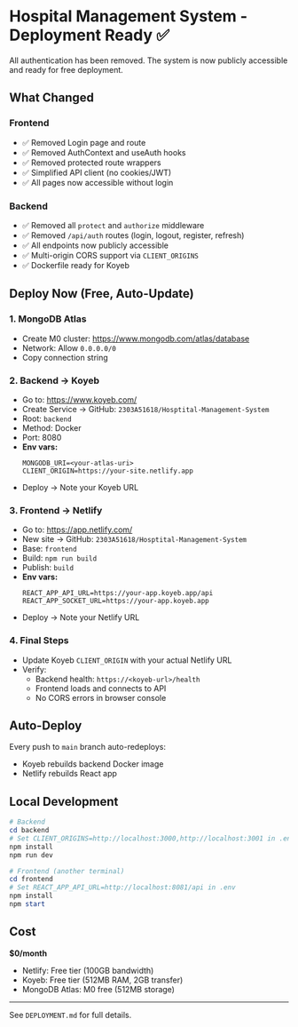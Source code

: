 # Hospital Management System - Deployment Ready ✅

All authentication has been removed. The system is now publicly accessible and ready for free deployment.

## What Changed

### Frontend
- ✅ Removed Login page and route
- ✅ Removed AuthContext and useAuth hooks
- ✅ Removed protected route wrappers
- ✅ Simplified API client (no cookies/JWT)
- ✅ All pages now accessible without login

### Backend
- ✅ Removed all `protect` and `authorize` middleware
- ✅ Removed `/api/auth` routes (login, logout, register, refresh)
- ✅ All endpoints now publicly accessible
- ✅ Multi-origin CORS support via `CLIENT_ORIGINS`
- ✅ Dockerfile ready for Koyeb

## Deploy Now (Free, Auto-Update)

### 1. MongoDB Atlas
- Create M0 cluster: https://www.mongodb.com/atlas/database
- Network: Allow `0.0.0.0/0`
- Copy connection string

### 2. Backend → Koyeb
- Go to: https://www.koyeb.com/
- Create Service → GitHub: `2303A51618/Hosptital-Management-System`
- Root: `backend`
- Method: Docker
- Port: 8080
- **Env vars:**
  ```
  MONGODB_URI=<your-atlas-uri>
  CLIENT_ORIGIN=https://your-site.netlify.app
  ```
- Deploy → Note your Koyeb URL

### 3. Frontend → Netlify
- Go to: https://app.netlify.com/
- New site → GitHub: `2303A51618/Hosptital-Management-System`
- Base: `frontend`
- Build: `npm run build`
- Publish: `build`
- **Env vars:**
  ```
  REACT_APP_API_URL=https://your-app.koyeb.app/api
  REACT_APP_SOCKET_URL=https://your-app.koyeb.app
  ```
- Deploy → Note your Netlify URL

### 4. Final Steps
- Update Koyeb `CLIENT_ORIGIN` with your actual Netlify URL
- Verify:
  - Backend health: `https://<koyeb-url>/health`
  - Frontend loads and connects to API
  - No CORS errors in browser console

## Auto-Deploy
Every push to `main` branch auto-redeploys:
- Koyeb rebuilds backend Docker image
- Netlify rebuilds React app

## Local Development
```powershell
# Backend
cd backend
# Set CLIENT_ORIGINS=http://localhost:3000,http://localhost:3001 in .env
npm install
npm run dev

# Frontend (another terminal)
cd frontend
# Set REACT_APP_API_URL=http://localhost:8081/api in .env
npm install
npm start
```

## Cost
**$0/month**
- Netlify: Free tier (100GB bandwidth)
- Koyeb: Free tier (512MB RAM, 2GB transfer)
- MongoDB Atlas: M0 free (512MB storage)

---

See `DEPLOYMENT.md` for full details.
